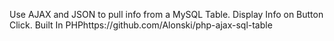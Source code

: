 Use AJAX and JSON to pull info from a MySQL Table. Display Info on Button Click. Built In PHPhttps://github.com/Alonski/php-ajax-sql-table
